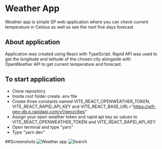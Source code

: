 # Weather App

Weather app is simple SP web application where you can check current temperature in Celsius as well as see the next five days forecast
## About application

Application was created using React with TypeScript. Rapid API was used to get the longitude and latitude of the chosen city alongside with OpenWeather API to get current temperature and forecast.
## To start application
- Clone repository
- Inside root folder create .env file
- Create three constants named VITE_REACT_OPENWEATHER_TOKEN, VITE_REACT_RAPID_API_KEY and VITE_REACT_BASE_URL="https://wft-geo-db.p.rapidapi.com/v1/geo/cities"
- Assign your open weather token and rapid api key as values to VITE_REACT_OPENWEATHER_TOKEN and VITE_REACT_RAPID_API_KEY
- Open terminal and type "yarn"
- Type "yarn dev"

##Screenshots
![Weather app](https://github.com/milan0161/Weather-App/assets/113298158/0bbc8333-fb27-441f-8dfe-14504ca890c0)
![Search](https://github.com/milan0161/Weather-App/assets/113298158/8bcfb377-29e0-40b7-a744-af405fde076f)
